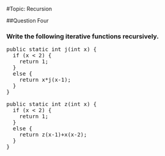 #Topic: Recursion

##Question Four
### Write the following iterative functions recursively.
<pre>public static int j(int x) {
  if (x &lt; 2) {
    return 1;
  }
  else {
    return x*j(x-1);
  }
}

public static int z(int x) {
  if (x &lt; 2) {
    return 1;
  }
  else {
    return z(x-1)+x(x-2);
  }
}</pre>